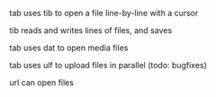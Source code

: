 tab uses tib to open a file line-by-line with a cursor

tib reads and writes lines of files, and saves

tab uses dat to open media files

tab uses ulf to upload files in parallel (todo: bugfixes)

url can open files
